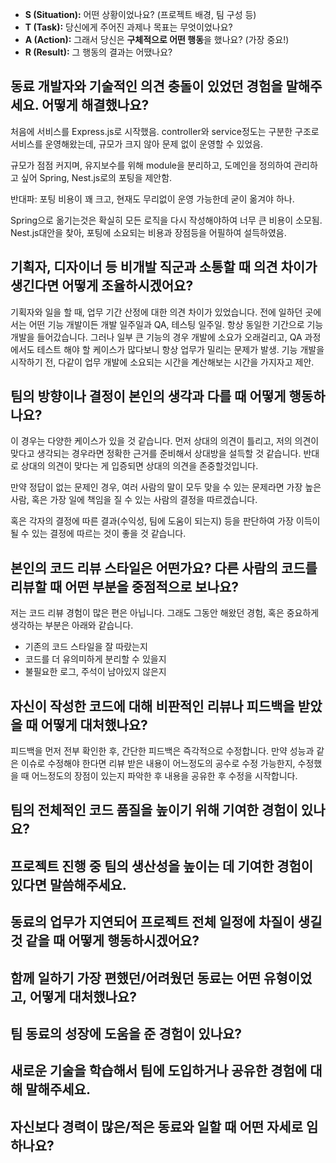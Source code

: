 - **S (Situation):** 어떤 상황이었나요? (프로젝트 배경, 팀 구성 등)
- **T (Task):** 당신에게 주어진 과제나 목표는 무엇이었나요?
- **A (Action):** 그래서 당신은 **구체적으로 어떤 행동**을 했나요? (가장 중요!)
- **R (Result):** 그 행동의 결과는 어땠나요?

## 동료 개발자와 기술적인 의견 충돌이 있었던 경험을 말해주세요. 어떻게 해결했나요?

처음에 서비스를 Express.js로 시작했음.
controller와 service정도는 구분한 구조로 서비스를 운영해왔는데, 규모가 크지 않아 문제 없이 운영할 수 있었음.

규모가 점점 커지며, 유지보수를 위해 module을 분리하고, 도메인을 정의하여 관리하고 싶어 Spring, Nest.js로의 포팅을 제안함.

반대파: 포팅 비용이 꽤 크고, 현재도 무리없이 운영 가능한데 굳이 옮겨야 하나.

Spring으로 옮기는것은 확실히 모든 로직을 다시 작성해야하여 너무 큰 비용이 소모됨. Nest.js대안을 찾아, 포팅에 소요되는 비용과 장점등을 어필하여 설득하였음.

## 기획자, 디자이너 등 비개발 직군과 소통할 때 의견 차이가 생긴다면 어떻게 조율하시겠어요?

기획자와 일을 할 때, 업무 기간 산정에 대한 의견 차이가 있었습니다. 전에 일하던 곳에서는 어떤 기능 개발이든 개발 일주일과 QA, 테스팅 일주일. 항상 동일한 기간으로 기능 개발을 들어갔습니다.
그러나 일부 큰 기능의 경우 개발에 소요가 오래걸리고, QA 과정에서도 테스트 해야 할 케이스가 많다보니 항상 업무가 밀리는 문제가 발생.
기능 개발을 시작하기 전, 다같이 업무 개발에 소요되는 시간을 계산해보는 시간을 가지자고 제안.


## 팀의 방향이나 결정이 본인의 생각과 다를 때 어떻게 행동하나요?

이 경우는 다양한 케이스가 있을 것 같습니다.
먼저 상대의 의견이 틀리고, 저의 의견이 맞다고 생각되는 경우라면 정확한 근거를 준비해서 상대방을 설득할 것 같습니다. 반대로 상대의 의견이 맞다는 게 입증되면 상대의 의견을 존중할것입니다.

만약 정답이 없는 문제인 경우, 여러 사람의 말이 모두 맞을 수 있는 문제라면 가장 높은 사람, 혹은 가장 일에 책임을 질 수 있는 사람의 결정을 따르겠습니다.

혹은 각자의 결정에 따른 결과(수익성, 팀에 도움이 되는지) 등을 판단하여 가장 이득이 될 수 있는 결정에 따르는 것이 좋을 것 같습니다. 


## 본인의 코드 리뷰 스타일은 어떤가요? 다른 사람의 코드를 리뷰할 때 어떤 부분을 중점적으로 보나요?

저는 코드 리뷰 경험이 많은 편은 아닙니다.
그래도 그동안 해왔던 경험, 혹은 중요하게 생각하는 부분은 아래와 같습니다.
- 기존의 코드 스타일을 잘 따랐는지
- 코드를 더 유의미하게 분리할 수 있을지
- 불필요한 로그, 주석이 남아있지 않은지

## 자신이 작성한 코드에 대해 비판적인 리뷰나 피드백을 받았을 때 어떻게 대처했나요?

피드백을 먼저 전부 확인한 후, 간단한 피드백은 즉각적으로 수정합니다.
만약 성능과 같은 이슈로 수정해야 한다면 리뷰 받은 내용이 어느정도의 공수로 수정 가능한지, 수정했을 때 어느정도의 장점이 있는지 파악한 후 내용을 공유한 후 수정을 시작합니다.

## 팀의 전체적인 코드 품질을 높이기 위해 기여한 경험이 있나요?



## 프로젝트 진행 중 팀의 생산성을 높이는 데 기여한 경험이 있다면 말씀해주세요.



## 동료의 업무가 지연되어 프로젝트 전체 일정에 차질이 생길 것 같을 때 어떻게 행동하시겠어요?

## 함께 일하기 가장 편했던/어려웠던 동료는 어떤 유형이었고, 어떻게 대처했나요?

## 팀 동료의 성장에 도움을 준 경험이 있나요?

## 새로운 기술을 학습해서 팀에 도입하거나 공유한 경험에 대해 말해주세요.

## 자신보다 경력이 많은/적은 동료와 일할 때 어떤 자세로 임하나요?

